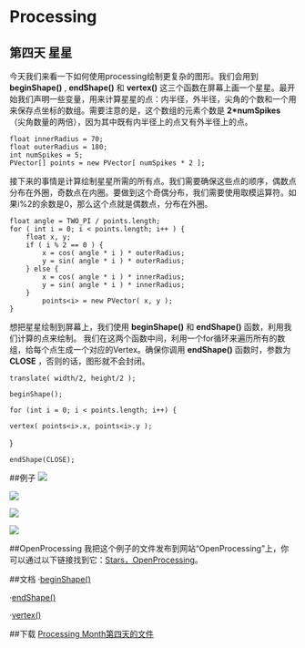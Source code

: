 Processing
=====
第四天 **星星**
-----
今天我们来看一下如何使用processing绘制更复杂的图形。我们会用到 **beginShape()** , **endShape()** 和 **vertex()** 这三个函数在屏幕上画一个星星。最开始我们声明一些变量，用来计算星星的点：内半径，外半径，尖角的个数和一个用来保存点坐标的数组。需要注意的是，这个数组的元素个数是 **2*numSpikes** （尖角数量的两倍），因为其中既有内半径上的点又有外半径上的点。

	float innerRadius = 70;
	float outerRadius = 180;
	int numSpikes = 5;
	PVector[] points = new PVector[ numSpikes * 2 ];
	
接下来的事情是计算绘制星星所需的所有点。我们需要确保这些点的顺序，偶数点分布在外圈，奇数点在内圈。要做到这个奇偶分布，我们需要使用取模运算符。如果i%2的余数是0，那么这个点就是偶数点，分布在外圈。

    float angle = TWO_PI / points.length;
	for ( int i = 0; i < points.length; i++ ) {
    	float x, y;
    	if ( i % 2 == 0 ) {
        	x = cos( angle * i ) * outerRadius;
        	y = sin( angle * i ) * outerRadius;
    	} else {
        	x = cos( angle * i ) * innerRadius;
        	y = sin( angle * i ) * innerRadius;
    	}
    		points<i> = new PVector( x, y );
	}

想把星星绘制到屏幕上，我们使用 **beginShape()** 和 **endShape()** 函数，利用我们计算的点来绘制。 我们在这两个函数中间，利用一个for循环来遍历所有的数组，给每个点生成一个对应的Vertex。确保你调用 **endShape()** 函数时，参数为 **CLOSE** ，否则的话，图形就不会封闭。

	translate( width/2, height/2 );

	beginShape();

	for (int i = 0; i < points.length; i++) {

    vertex( points<i>.x, points<i>.y );
}
	
	endShape(CLOSE);

##例子
![](http://img.vormplus.be/blog/star-5.png)

![](http://img.vormplus.be/blog/star-6.png)

![](http://img.vormplus.be/blog/star-12.png)

![](http://img.vormplus.be/blog/star-24.png)

##OpenProcessing
我把这个例子的文件发布到网站“OpenProcessing”上，你可以通过以下链接找到它：[Stars，OpenProcessing](http://openprocessing.org/portal/?userID=11331)。

##文档
·[beginShape()](http://processing.org/reference/beginShape_.html)

·[endShape()](http://processing.org/reference/endShape_.html)

·[vertex()](http://processing.org/reference/vertex_.html)

##下载
[Processing Month第四天的文件](http://img.vormplus.be/downloads/processing_month_day_004.zip)